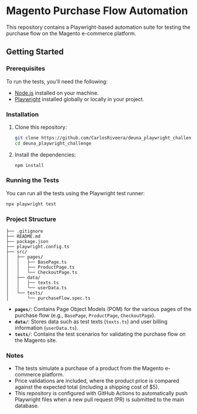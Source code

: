 # Magento Purchase Flow Automation

This repository contains a Playwright-based automation suite for testing the purchase flow on the Magento e-commerce platform.

## Getting Started

### Prerequisites

To run the tests, you'll need the following:

- [Node.js](https://nodejs.org/) installed on your machine.
- [Playwright](https://playwright.dev/) installed globally or locally in your project.

### Installation

1. Clone this repository:

   ```bash
   git clone https://github.com/CarlosRiveera/deuna_playwright_challenge.git
   cd deuna_playwright_challenge
   ```

2. Install the dependencies:

   ```bash
   npm install
   ```

### Running the Tests

You can run all the tests using the Playwright test runner:

```bash
npx playwright test
```

### Project Structure

```
├── .gitignore
├── README.md
├── package.json
├── playwright.config.ts
├── src/
│   ├── pages/
│   │   ├── BasePage.ts
│   │   ├── ProductPage.ts
│   │   └── CheckoutPage.ts
│   ├── data/
│   │   ├── texts.ts
│   │   └── userData.ts
│   └── tests/
│       └── purchaseFlow.spec.ts
```

- **`pages/`**: Contains Page Object Models (POM) for the various pages of the purchase flow (e.g., `BasePage`, `ProductPage`, `CheckoutPage`).
- **`data/`**: Stores data such as test texts (`texts.ts`) and user billing information (`userData.ts`).
- **`tests/`**: Contains the test scenarios for validating the purchase flow on the Magento site.

### Notes

- The tests simulate a purchase of a product from the Magento e-commerce platform.
- Price validations are included, where the product price is compared against the expected total (including a shipping cost of $5).
- This repository is configured with GitHub Actions to automatically push Playwright files when a new pull request (PR) is submitted to the main database.
